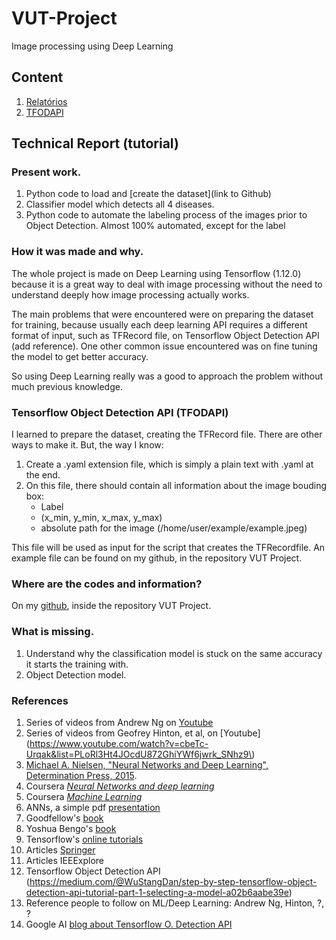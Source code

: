 # VUT-Project
Image processing using Deep Learning

## Content

1. <a href="### Present work."> Relatórios </a>
2. <a href="### Tensorflow Object Detection API (TFODAPI)"> TFODAPI </a>

## Technical Report (tutorial)

### Present work.

1. Python code to load and [create the dataset](link to Github)
2. Classifier model which detects all 4 diseases.
3. Python code to automate the labeling process of the images prior to Object Detection. Almost 100% automated, except for the label


### How it was made and why.

The whole project is made on Deep Learning using Tensorflow (1.12.0) because it is a great way to deal with image processing without the need to understand deeply how image processing actually works. 

The main problems that were encountered were on preparing the dataset for training, because usually each deep learning API requires a different format of input, such as TFRecord file, on Tensorflow Object Detection API (add reference). One other common issue encountered was on fine tuning the model to get better accuracy.

So using Deep Learning really was a good to approach the problem without much previous knowledge.

### Tensorflow Object Detection API (TFODAPI)

I learned to prepare the dataset, creating the TFRecord file.
There are other ways to make it. But, the way I know:

1. Create a .yaml extension file, which is simply a plain text with .yaml at the end.
2. On this file, there should contain all information about the image bouding box:
    * Label
    * (x_min, y_min, x_max, y_max)
    * absolute path for the image (/home/user/example/example.jpeg)

This file will be used as input for the script that creates the TFRecordfile.
An example file can be found on my github, in the repository VUT Project.

### Where are the codes and information?
On my [github](https://github.com/Caduunb), inside the repository VUT Project.

### What is missing.

1. Understand why the classification model is stuck on the same accuracy it starts the training with.
2. Object Detection model.

### References
1. Series of videos from Andrew Ng on [Youtube](https://www.youtube.com/playlist?list=PLkDaE6sCZn6Ec-XTbcX1uRg2_u4xOEky0)
1. Series of videos from Geofrey Hinton, et al, on [Youtube](https://www.youtube.com/watch?v=cbeTc-Urqak&list=PLoRl3Ht4JOcdU872GhiYWf6jwrk_SNhz9\)
2. [Michael A. Nielsen, "Neural Networks and Deep Learning", Determination Press, 2015](http://neuralnetworksanddeeplearning.com/). 
3. Coursera [*Neural Networks and deep learning*](https://www.coursera.org/learn/neural-networks-deep-learning)
4. Coursera [*Machine Learning*](https://www.coursera.org/learn/machine-learning/home/welcome)
5. ANNs, a simple pdf [presentation](http://pages.cs.wisc.edu/~dpage/cs760/ANNs.pdf)
6. Goodfellow's [book](http://www.deeplearningbook.org/)
7. Yoshua Bengo's [book](http://www.iro.umontreal.ca/~bengioy/papers/ftml_book.pdf)
8. Tensorflow's [online tutorials](https://www.tensorflow.org/tutorials/)
9. Articles [Springer](https://link.springer.com/)
10. Articles IEEExplore
11. Tensorflow Object Detection API (https://medium.com/@WuStangDan/step-by-step-tensorflow-object-detection-api-tutorial-part-1-selecting-a-model-a02b6aabe39e)
13. Reference people to follow on ML/Deep Learning: Andrew Ng, Hinton, ?, ?
14. Google AI [blog about Tensorflow O. Detection API](https://ai.googleblog.com/2017/06/supercharge-your-computer-vision-models.html)
